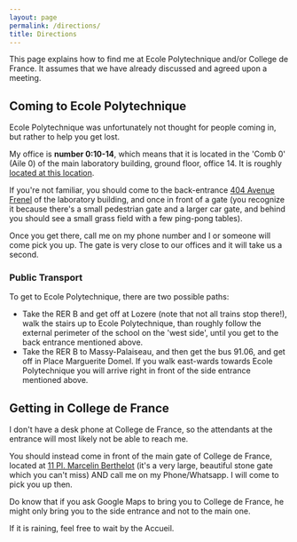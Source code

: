 ```yaml
---
layout: page
permalink: /directions/
title: Directions
---
```


This page explains how to find me at Ecole Polytechnique and/or College de France.
It assumes that we have already discussed and agreed upon a meeting.

## Coming to Ecole Polytechnique 

Ecole Polytechnique was unfortunately not thought for people coming in, but rather to help you get lost.

My office is **number 0:10-14**, which means that it is located in the 'Comb 0' (Aile 0) of the main laboratory building, ground floor, office 14. 
It is roughly [located at this location](https://maps.app.goo.gl/8fgSsEBG2d98qWNh9).

If you're not familiar, you should come to the back-entrance [404 Avenue Frenel](https://maps.app.goo.gl/8xniRX9w5n8eU5vX8) of the laboratory building, and once in front of a gate (you recognize it because there's a small pedestrian gate and a larger car gate, and behind you should see a small grass field with a few ping-pong tables).

Once you get there, call me on my phone number and I or someone will come pick you up. The gate is very close to our offices and it will take us a second.

### Public Transport

To get to Ecole Polytechnique, there are two possible paths:

 - Take the RER B and get off at Lozere (note that not all trains stop there!), walk the stairs up to Ecole Polytechnique, than roughly follow the external perimeter of the school on the 'west side', until you get to the back entrance mentioned above.
 - Take the RER B to Massy-Palaiseau, and then get the bus 91.06, and get off in Place Marguerite Domel. If you walk east-wards towards Ecole Polytechnique you will arrive right in front of the side entrance mentioned above.


## Getting in College de France

I don't have a desk phone at College de France, so the attendants at the entrance will most likely not be able to reach me. 

You should instead come in front of the main gate of College de France, located at [11 Pl. Marcelin Berthelot](https://maps.app.goo.gl/atoJvFyJfXeKgKWc7) (it's a very large, beautiful stone gate which you can't miss) AND call me on my Phone/Whatsapp. 
I will come to pick you up then. 

Do know that if you ask Google Maps to bring you to College de France, he might only bring you to the side entrance and not to the main one. 

If it is raining, feel free to wait by the Accueil.


